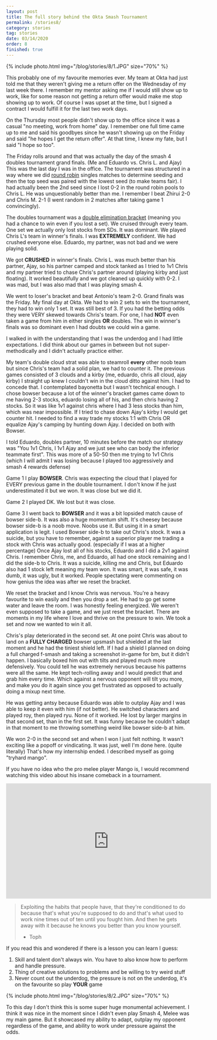 ```yaml
---
layout: post
title: The full story behind the Okta Smash Tournament
permalink: /stories8/
category: stories
tag: stories
date: 03/14/2020
order: 8
finished: true
---
```


{% include photo.html img="/blog/stories/8/1.JPG" size="70%" %}

This probably one of my favourite memories ever. My team at Okta had just told me that they weren't giving me a return offer on the Wednesday of my last week there. I remember my mentor asking me if I would still show up to work, like for some reason not getting a return offer would make me stop showing up to work. Of course I was upset at the time, but I signed a contract I would fulfill it for the last two work days.

On the Thursday most people didn't show up to the office since it was a casual "no meeting, work from home" day. I remember one full time came up to me and said his goodbyes since he wasn't showing up on the Friday and said "he hopes I get the return offer". At that time, I knew my fate, but I said "I hope so too".

The Friday rolls around and that was actually the day of the smash 4 doubles tournament grand finals. (Me and Eduardo vs. Chris L. and Ajay) This was the last day I was in the office. The tournament was structured in a way where we did [round robin](https://en.wikipedia.org/wiki/Tournament) singles matches to determine seeding and then the top seed was paired with the lowest seed (to make teams fair). I had actually been the 2nd seed since I lost 0-2 in the round robin pools to Chris L. He was unquestionably better than me. I remember I beat Zhirui 2-0 and Chris M. 2-1 (I went random in 2 matches after taking game 1 convincingly).

The doubles tournament was a [double elimination bracket](https://en.wikipedia.org/wiki/Double-elimination_tournament) (meaning you had a chance to win even if you lost a set). We cruised through every team. One set we actually only lost stocks from SDs. It was dominant. We played Chris L's team in winner's finals. I was **EXTREMELY** confident. We had crushed everyone else. Eduardo, my partner, was not bad and we were playing solid. 

We got **CRUSHED** in winner's finals. Chris L. was much better than his partner, Ajay, so his partner camped and stock tanked as I tried to 1v1 Chris and my partner tried to chase Chris's partner around (playing kirby and just floating). It worked beautifully and we got cleaned up quickly with 0-2. I was mad, but I was also mad that I was playing smash 4.

We went to loser's bracket and beat Antonio's team 2-0. Grand finals was the Friday. My final day at Okta. We had to win 2 sets to win the tournament, they had to win only 1 set. It was still best of 3. If you had the betting odds they were VERY skewed towards Chris's team. For one, I had **NOT** even taken a game from him in either singles **OR** doubles. The win in winner's finals was so dominant even I had doubts we could win a game.

I walked in with the understanding that I was the underdog and I had little expectations. I did think about our games in between but not super-methodically and I didn't actually practice either. 

My team's double cloud strat was able to steamroll **every** other noob team but since Chris's team had a solid plan, we had to counter it. The previous games consisted of 3 clouds and a kirby (me, eduardo, chris all cloud, ajay kirby) I straight up knew I couldn't win in the cloud ditto against him. I had to concede that. I contemplated bayonetta but I wasn't technical enough. I chose bowser because a lot of the winner's bracket games came down to me having 2-3 stocks, eduardo losing all of his, and then chris having 2 stocks. So it was like 1v1 against chris where I had 3 less stocks than him, which was near impossible. If I tried to chase down Ajay's kirby I would get counter hit. I needed to find a way trade my stocks 1:1 with Chris OR equalize Ajay's camping by hunting down Ajay. I decided on both with Bowser.

I told Eduardo, doubles partner, 10 minutes before the match our strategy was "You 1v1 Chris, I 1v1 Ajay and we just see who can body the inferior teammate first". This was more of a 50-50 then me trying to 1v1 Chris (which I will admit I was losing because I played too aggressively and smash 4 rewards defense)

Game 1 I play **BOWSER**. Chris was expecting the cloud that I played for EVERY previous game in the double tournament. I don't know if he just underestimated it but we won. It was close but we did it.

Game 2 I played DK. We lost but it was close.

Game 3 I went back to **BOWSER** and it was a bit lopsided match cause of bowser side-b. It was also a huge momentum shift. It's cheesey because bowser side-b is a noob move. Noobs use it. But using it in a smart application is legit. I used Bowser side-b to take out Chris's stock. It was a suicide, but you have to remember, against a superior player me trading a stock with Chris was actually good. (especially if I was at a higher percentage) Once Ajay lost all of his stocks, Eduardo and I did a 2v1 against Chris. I remember Chris, me, and Eduardo, all had one stock remaining and I did the side-b to Chris. It was a suicide, killing me and Chris, but Eduardo also had 1 stock left meaning my team won. It was smart, it was safe, it was dumb, it was ugly, but it worked. People spectating were commenting on how genius the idea was after we reset the bracket.

We reset the bracket and I know Chris was nervous. You're a heavy favourite to win easily and then you drop a set. He had to go get some water and leave the room. I was honestly feeling energized. We weren't even supposed to take a game, and we just reset the bracket. There are moments in my life where I love and thrive on the pressure to win. We took a set and now we wanted to win it all.

Chris's play deteriorated in the second set. At one point Chris was about to land on a **FULLY CHARGED** bowser upsmash but shielded at the last moment and he had the tiniest shield left. If I had a shield I planned on doing a full charged f-smash and taking a screenshot in-game for bm, but it didn't happen. I basically boxed him out with tilts and played much more defensively. You could tell he was extremely nervous because his patterns were all the same. He kept tech-rolling away and I would predict that and grab him every time. Which against a nervous opponent will tilt you more, and make you do it again since you get frustrated as opposed to actually doing a mixup next time.

He was getting antsy because Eduardo was able to outplay Ajay and I was able to keep it even with him (if not better). He switched characters and played roy, then played ryu. None of it worked. He lost by larger margins in that second set, than in the first set. It was funny because he couldn't adapt in that moment to me throwing something weird like bowser side-b at him.

We won 2-0 in the second set and when I won I just felt nothing. It wasn't exciting like a popoff or vindicating. It was just, well I'm done here. (quite literally) That's how my internship ended. I described myself as going "tryhard mango".

If you have no idea who the pro melee player Mango is, I would recommend watching this video about his insane comeback in a tournament.

<iframe width="560" height="315" src="https://www.youtube.com/embed/qwVuYrFXY7k?start=140" frameborder="0" allow="accelerometer; autoplay; clipboard-write; encrypted-media; gyroscope; picture-in-picture" allowfullscreen></iframe>

> Exploiting the habits that people have, that they're conditioned to do because that's what you're supposed to do and that's what used to work nine times out of ten until you fought him. And then he gets away with it because he knows you better than you know yourself.
> - Toph

If you read this and wondered if there is a lesson you can learn I guess:

1. Skill and talent don't always win. You have to also know how to perform and handle pressure.
2. Thing of creative solutions to problems and be willing to try weird stuff
3. Never count out the underdog, the pressure is not on the underdog, it's on the favourite so play **YOUR** game

{% include photo.html img="/blog/stories/8/2.JPG" size="70%" %}

To this day I don't think this is some super huge monumental achievement. I think it was nice in the moment since I didn't even play Smash 4, Melee was my main game. But it showcased my ability to adapt, outplay my opponent regardless of the game, and ability to work under pressure against the odds.
